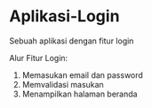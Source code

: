 # Aplikasi-Login
Sebuah aplikasi dengan fitur login

Alur Fitur Login: 
1. Memasukan email dan password
2. Memvalidasi masukan
3. Menampilkan halaman beranda
